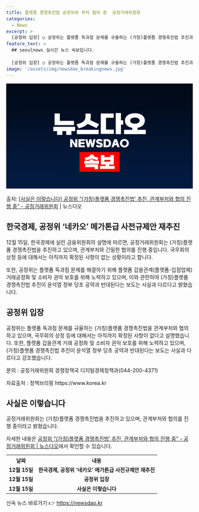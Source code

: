 ```yaml
---
title: 플랫폼 경쟁촉진법 공정위와 부처 협의 중  공정거래위원회
categories:
  - News
excerpt: >
  [공정위 입장] ○ 공정위는 플랫폼 독과점 문제를 규율하는 (가칭)플랫폼 경쟁촉진법 추진과 관련하여 관계부처…
feature_text: >
  ## seoulnews 실시간 뉴스 속보입니다.

  [공정위 입장] ○ 공정위는 플랫폼 독과점 문제를 규율하는 (가칭)플랫폼 경쟁촉진법 추진과 관련하여 관계부처…
image: '/assets/img/newsdao_breakingnews.jpg'
---
```


![뉴스다오 속보](/assets/img/newsdao_breakingnews.jpg)

<p>출처: <a href="https://newsdao.kr/2827" rel="dofollow">[사실은 이렇습니다] 공정위 “(가칭)플랫폼 경쟁촉진법’ 추진, 관계부처와 협의 진행 중” - 공정거래위원회</a> | 뉴스다오</p>

<h2 data-ke-size="size26">한국경제, 공정위 ‘네카오’ 메가톤급 사전규제안 재추진</h2>
<p data-ke-size="size16">12월 15일, 한국경제에 실린 금융위원회의 설명에 따르면, 공정거래위원회는 (가칭)플랫폼 경쟁촉진법을 추진하고 있으며, 관계부처와 긴밀한 협의를 진행 중입니다. 국무회의 상정 등에 대해서는 아직까지 확정된 사항이 없는 상황이라고 합니다.</p>
<p data-ke-size="size16">또한, 공정위는 플랫폼 독과점 문제를 해결하기 위해 플랫폼 갑을관계(플랫폼-입점업체) 거래공정화 및 소비자 권익 보호를 위해 노력하고 있으며, 이와 관련하여 (가칭)플랫폼 경쟁촉진법 추진이 윤석열 정부 당초 공약과 반대된다는 보도는 사실과 다르다고 밝혔습니다.</p>

<h2 data-ke-size="size26">공정위 입장</h2>
<p data-ke-size="size16">공정위는 플랫폼 독과점 문제를 규율하는 (가칭)플랫폼 경쟁촉진법을 관계부처와 협의하고 있으며, 국무회의 상정 등에 대해서는 아직까지 확정된 사항이 없다고 설명했습니다. 또한, 플랫폼 갑을관계 거래 공정화 및 소비자 권익 보호를 위해 노력하고 있으며, (가칭)플랫폼 경쟁촉진법 추진이 윤석열 정부 당초 공약과 반대된다는 보도는 사실과 다르다고 강조했습니다.</p>
<p data-ke-size="size16">문의 : 공정거래위원회 경쟁정책국 디지털경제정책과(044-200-4371)</p>
<p data-ke-size="size16">자료출처 : 정책브리핑 https://www.korea.kr</p>

<h2 data-ke-size="size26">사실은 이렇습니다</h2>
<p data-ke-size="size16">공정거래위원회는 (가칭)플랫폼 경쟁촉진법을 추진하고 있으며, 관계부처와 협의를 진행 중이라고 밝혔습니다.</p>
<p data-ke-size="size16">자세한 내용은 <a href="https://newsdao.kr/2827">공정위 “(가칭)플랫폼 경쟁촉진법’ 추진, 관계부처와 협의 진행 중” - 공정거래위원회 | 뉴스다오</a>에서 확인할 수 있습니다.</p>

<table>
  <tr>
    <th>날짜</th>
    <th>내용</th>
  </tr>
  <tr>
    <td style="text-align: center; height: 17px;"><b>12월 15일</b></td>
    <td style="text-align: center; height: 17px;"><b>한국경제, 공정위 ‘네카오’ 메가톤급 사전규제안 재추진</b></td>
  </tr>
  <tr>
    <td style="text-align: center; height: 17px;"><b>12월 15일</b></td>
    <td style="text-align: center; height: 17px;"><b>공정위 입장</b></td>
  </tr>
  <tr>
    <td style="text-align: center; height: 17px;"><b>12월 15일</b></td>
    <td style="text-align: center; height: 17px;"><b>사실은 이렇습니다</b></td>
  </tr>
</table> 

신속 뉴스 바로가기 👉 <a href="https://newsdao.kr" rel="dofollow">https://newsdao.kr</a>



